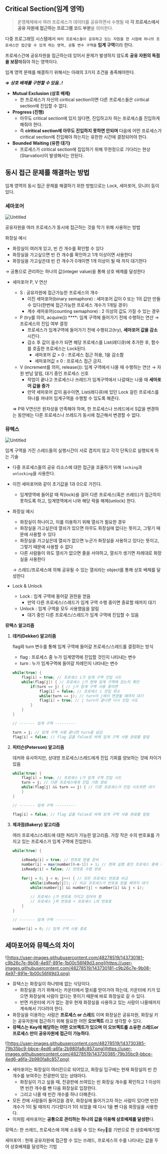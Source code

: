## Critical Section(임계 영역)

> 운영체제에서 여러 프로세스가 데이터를 공유하면서 수행될 때 **각 프로세스에서 공유 자원에 접근하는 프로그램 코드 부분**을 의미한다.
>

다중 프로그래밍 시스템에서 `여러 프로세스들이 공유하고 있는 자원을 한 시점에 하나의 프로세스만 접근할 수 있게 하는 영역, 공통 변수 구역을` **임계 구역**이라 한다.

프로세스간에 공유자원을 접근하는데 있어서 문제가 발생하지 않도록 **공유 자원의 독점을 보장**해줘야 하는 영역이다.

임계 영역 문제를 해결하기 위해서는 아래의 3가지 조건을 충족해야한다.

***⇒ 상호 배제를 구현할 수 있음..!***

- **Mutual Exclusion (상호 배제)**
    - 한 프로세스가 자신의 ciritical section이면 다른 프로세스들은 ciritical section에 진입할 수 없다.
- **Progress (진행)**
    - 아무도 critical section에 있지 않다면, 진입하고자 하는 프로세스를 진입하게 해줘야 한다.
    - 즉 **ciritical section에 아무도 진입하지 못하면 안되며** 다음에 어떤 프로세스가 ciritical section에 진입해야 하는지는 유한한 시간에 결정되어야 한다.
- **Bounded Waiting (유한 대기)**
    - 프로세스가 ciritical section에 집입하기 위해 무한정으로 기다리는 현상(Starvation)이 발생해서는 안된다.

## 동시 접근 문제를 해결하는 방법

임계 영역의 동시 접근 문제를 해결하기 위한 방법으로는 Lock, 세마포어, 모니터 등이 있다.

### 세마포어

![Untitled](https://s3-us-west-2.amazonaws.com/secure.notion-static.com/478aea45-212d-41c9-95b7-8f1e40c4a4dd/Untitled.png)

공유자원을 여러 프로세스가 동시에 접근하는 것을 막기 위해 사용하는 방법

화장실 예시

- 화장실이 여러개 있고, 빈 칸 개수를 확인할 수 있다
- 화장실을 가고싶으면 빈 칸 개수를 확인하고 1개 이상이면 사용한다
- 화장실을 가고싶은데 빈 칸 개수가 0개이면 1개 이상이 될 때 까지 대기한다

→ 공통으로 관리하는 하나의 값(integer value)을 통해 상호 배제를 달성한다

- 세마포어 P, V 연산
    - S : 공유자원에 접근가능한 프로세스의 개수
        - 이진 세마포어(binary semaphore) : 세마포어 값이 0 또는 1의 값만 만들 수 있다(한번에 접근가능한 프로세스 개수가 1개일 경우)
        - 계수 세마포어(counting semaphore) : 2 이상의 값도 가질 수 있는 경우
    - P (try를 의미, acquire()) ****: 임계 구역에 들어가기 전에 수행하는 연산 → 프로세스의 진입 여부 결정
        - 프로세스가 임계구역에 들어가기 전에 수행되고(try), **세마포어 값을 감소**
          시킨다.
        - 감소 후 값이 음수가 되면 해당 프로세스를 List(레디큐)에 추가한 후, 함수를 호출한 프로세스는 Lock된다.
            - 세마포어 값 > 0 : 프로세스 접근 허용, 1을 감소함
            - 세마포어값 ≤ 0 : 프로세스 접근 금지.
    - V (increment를 의미, release()): 임계 구역에서 나올 때 수행하는 연산 → 자원 반남 알림, 대기 중인 프로세스 신호
        - 작업이 끝나고 프로세스나 쓰레드가 임계구역에서 나갈때는 나올 때 **세마포어 값을 증가**
        - 만약 세마포어 값이 음수이면, List(레디큐)에 있던 Lock 걸린 프로세스를 하나를 꺼내어 임계구역을 수행할 수 있도록 해준다.

  ⇒ P와 V연산은 원자성을 만족해야 하며, 한 프로세스나 쓰레드에서 S값을 변경하는 동안에는 다른 프로세스나 쓰레드가 동시에 접근해서 변경할 수 없다.


### 뮤텍스

![Untitled](https://s3-us-west-2.amazonaws.com/secure.notion-static.com/f7f7d237-df62-425e-a7cf-a7d78d85cf22/Untitled.png)

임계 구역을 가진 스레드들의 실행시간이 서로 겹치지 않고 각각 단독으로 실행되게 하는 기술

- 다중 프로세스들의 공유 리소스에 대한 접근을 조율하기 위해 `locking`과 `unlocking`을 사용한다.
- 이진 세마포어와 같이 초기값을 1과 0으로 가진다.
    - 임계영역에 들어갈 때 락(lock)을 걸어 다른 프로세스(혹은 쓰레드)가 접근하지 못하도록 하고, 임계영역에서 나와 해당 락을 해제(unlock) 한다.
- 화장실 예시
    - 화장실이 하나이고, 이를 이용하기 위해 열쇠가 필요한 경우
    - 화장실을 가고싶은데 열쇠가 있으면 아무도 화장실에 없다는 뜻이고, 그렇기 때문에 사용할 수 있다
    - 화장실을 가고싶은데 열쇠가 없으면 누군가 화장실을 사용하고 있다는 뜻이고, 그렇기 때문에 사용할 수 없다
    - 다른 사람들이 와도 열쇠가 없으면 줄을 서야하고, 열쇠가 생기면 차례대로 화장실을 사용한다

  → 스레드/프로세스에 의해 공유될 수 있는 열쇠라는 object를 통해 상호 배제를 달성한다

- Lock & Unlock
    - Lock : 임계 구역에 들어갈 권한을 얻음
        - 만약 다른 프로세스/스레드가 임계 구역 수행 중이면 종료할 때까지 대기
    - Unlock : 임계 구역을 모두 사용했음을 알림
        - 대기 중인 다른 프로세스/스레드가 임계 구역에 진입할 수 있음

**뮤텍스 알고리즘**

1. **데커(Dekker) 알고리즘**

   flag와 turn 변수를 통해 임계 구역에 들어갈 프로세스/스레드를 결정하는 방식

    - flag : 프로세스 중 누가 임계영역에 진입할 것인지 나타내는 변수
    - turn : 누가 임계구역에 들어갈 차례인지 나타내는 변수

    ```java
    while(true) {
        flag[i] = true; // 프로세스 i가 임계 구역 진입 시도
        while(flag[j]) { // 프로세스 j가 현재 임계 구역에 있는지 확인
            if(turn == j) { // j가 임계 구역 사용 중이면
                flag[i] = false; // 프로세스 i 진입 취소
                while(turn == j); // turn이 j에서 변경될 때까지 대기
                flag[i] = true; // j turn이 끝나면 다시 진입 시도
            }
        }
    }
    
    // ------- 임계 구역 ---------
    
    turn = j; // 임계 구역 사용 끝나면 turn을 넘김
    flag[i] = false; // flag 값을 false로 바꿔 임계 구역 사용 완료를 알림
    ```

2. **피터슨(Peterson) 알고리즘**

   데커와 유사하지만, 상대방 프로세스/스레드에게 진입 기회를 양보하는 것에 차이가 있음

    ```java
    while(true) {
        flag[i] = true; // 프로세스 i가 임계 구역 진입 시도
        turn = j; // 다른 프로세스에게 진입 기회 양보
        while(flag[j] && turn == j) { // 다른 프로세스가 진입 시도하면 대기
        }
    }
    
    // ------- 임계 구역 ---------
    
    flag[i] = false; // flag 값을 false로 바꿔 임계 구역 사용 완료를 알림
    ```

3. **제과점(Bakery) 알고리즘**

   여러 프로세스/스레드에 대한 처리가 가능한 알고리즘. 가장 작은 수의 번호표를 가지고 있는 프로세스가 임계 구역에 진입한다.

    ```java
    while(true) {
        
        isReady[i] = true; // 번호표 받을 준비
        number[i] = max(number[0~n-1]) + 1; // 현재 실행 중인 프로세스 중에 가장 큰 번호 배정 
        isReady[i] = false; // 번호표 수령 완료
        
        for(j = 0; j < n; j++) { // 모든 프로세스 번호표 비교
            while(isReady[j]); // 비교 프로세스가 번호표 받을 때까지 대기
            while(number[j] && number[j] < number[i] && j < i);
            
            // 프로세스 j가 번호표 가지고 있어야 함
            // 프로세스 j의 번호표 < 프로세스 i의 번호표
        }
    }
    
    // ------- 임계 구역 ---------
    
    number[i] = 0; // 임계 구역 사용 종료
    ```


## **세마포어와 뮤텍스의 차이**

![https://user-images.githubusercontent.com/48278519/143730181-c9b26c7e-9b08-4e97-891e-1b00c56f49d3.png](https://user-images.githubusercontent.com/48278519/143730181-c9b26c7e-9b08-4e97-891e-1b00c56f49d3.png)

- 뮤텍스는 화장실이 하나밖에 없는 식당이다.
    - 화장실을 가기 위해서는 카운터에서 열쇠를 받아가야 하는데, 카운터에 키가 있으면 화장실에 사람이 없다는 뜻이기 때문에 바로 화장실로 갈 수 있다.
    - 반면 카운터에 키가 없는 경우 현재 화장실을 사용하고 있는 사람이 나올때까지 계속해서 기다려야 한다.
- 화장실을 이용하는 사람은 **프로세스 or 스레드** 이며 화장실은 공유자원, 화장실 키는 공유자원에 접근하기 위해 필요한 어떤 **오브젝트** 라고 생각할 수 있다.
- **뮤텍스는 Key에 해당하는 어떤 오브젝트가 있으며 이 오브젝트를 소유한 스레드or프로세스 만이 공유자원에 접근이 가능하다.**

![https://user-images.githubusercontent.com/48278519/143730385-79b35bc9-bbce-4ed6-a6fa-2b980fa8c857.png](https://user-images.githubusercontent.com/48278519/143730385-79b35bc9-bbce-4ed6-a6fa-2b980fa8c857.png)

- 세마포어는 화장실이 여러칸으로 되어있고, 화장실 입구에는 현재 화장실의 빈 칸 개수를 보여주는 전광판이 있는 상태아다.
    - 화장실이 가고 싶을 때, 전광판에 쓰여있는 빈 화장실 개수를 확인하고 1 이상이면 빈칸 개수를 뺀 다음 화장실로 입장한다.
    - 그리고 나올 때 빈칸 개수를 하나 더해준다.
- 모든 칸에 사람들이 들어갔을 경우, 화장실에 들어가고자 하는 사람이 있다면 빈칸 개수가 1이 될 때까지 기다렸다가 1이 되었을 때 다시 1을 뺀 다음 화장실을 사용한다.
- 이처럼 세마포어는 **공통으로 관리하는 하나의 값을 이용해 상호배제를 달성한**다.

뮤텍스:  한 쓰레드, 프로세스에 의해 소유될 수 있는 Key🔑를 기반으로 한 상호배제기법

세마포어 : 현재 공유자원에 접근할 수 있는 쓰레드, 프로세스의 수를 나타내는 값을 두어 상호배제를 달성하는 기법